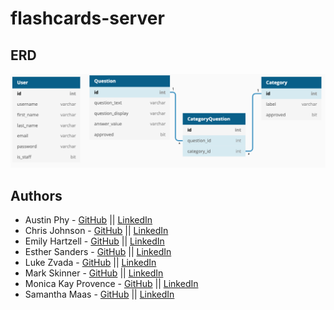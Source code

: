 # flashcards-server

## ERD
<img src="./images/fc-erd.png" />


## Authors
- Austin Phy - [GitHub](https://github.com/atphy) || [LinkedIn](https://www.linkedin.com/in/austinphy/)
- Chris Johnson - [GitHub](https://github.com/christopherjohnson1) || [LinkedIn](https://www.linkedin.com/in/christopher-johnson1)
- Emily Hartzell - [GitHub](https://github.com/egeehartz) || [LinkedIn](https://www.linkedin.com/in/emilyhartzell)
- Esther Sanders - [GitHub](https://github.com/esthersanders) || [LinkedIn](https://www.linkedin.com/in/esthersanders23/)
- Luke Zvada - [GitHub](https://github.com/LukeZvada) || [LinkedIn](https://www.linkedin.com/in/lukezvada/)
- Mark Skinner - [GitHub](https://github.com/jmskinne) || [LinkedIn](https://www.linkedin.com/in/james-m-skinner/)
- Monica Kay Provence - [GitHub](https://github.com/heymonicakay) || [LinkedIn](https://www.linkedin.com/in/heymonicakay/)
- Samantha Maas - [GitHub](https://github.com/samanthajmaas) || [LinkedIn](https://www.linkedin.com/in/samanthajmaas/)